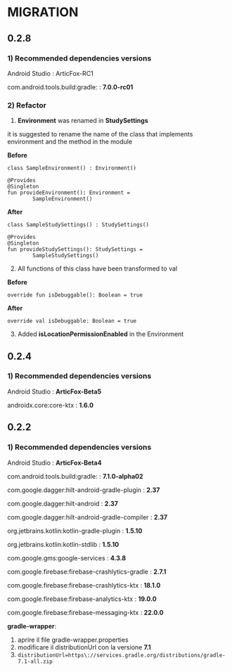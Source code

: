 # MIGRATION

## 0.2.8

### 1) Recommended dependencies versions

Android Studio : ArticFox-RC1

com.android.tools.build:gradle: : **7.0.0-rc01**

### 2) Refactor

1) **Environment** was renamed in **StudySettings**

it is suggested to rename the name of the class that implements environment and the method in the module

**Before**

```
class SampleEnvironment() : Environment()
```

```
@Provides
@Singleton
fun provideEnvironment(): Environment =
        SampleEnvironment()
```

**After**

```
class SampleStudySettings() : StudySettings()
```
```
@Provides
@Singleton
fun provideStudySettings(): StudySettings =
        SampleStudySettings()
```

2) All functions of this class have been transformed to val

**Before**

```
override fun isDebuggable(): Boolean = true
```

**After**

```
override val isDebuggable: Boolean = true
```

3) Added **isLocationPermissionEnabled** in the Environment

## 0.2.4

### 1) Recommended dependencies versions

Android Studio : **ArticFox-Beta5**

androidx.core:core-ktx : **1.6.0**

## 0.2.2

### 1) Recommended dependencies versions

Android Studio : **ArticFox-Beta4**

com.android.tools.build:gradle: : **7.1.0-alpha02**

com.google.dagger:hilt-android-gradle-plugin : **2.37**

com.google.dagger:hilt-android : **2.37**

com.google.dagger:hilt-android-gradle-compiler : **2.37**

org.jetbrains.kotlin:kotlin-gradle-plugin : **1.5.10**

org.jetbrains.kotlin:kotlin-stdlib : **1.5.10**

com.google.gms:google-services : **4.3.8**

com.google.firebase:firebase-crashlytics-gradle : **2.7.1**

com.google.firebase:firebase-crashlytics-ktx : **18.1.0**

com.google.firebase:firebase-analytics-ktx : **19.0.0**

com.google.firebase:firebase-messaging-ktx : **22.0.0**

**gradle-wrapper**:
	
1. aprire il file gradle-wrapper.properties
2.  modificare il distributionUrl con la versione **7.1**
3. `distributionUrl=https\://services.gradle.org/distributions/gradle-7.1-all.zip`